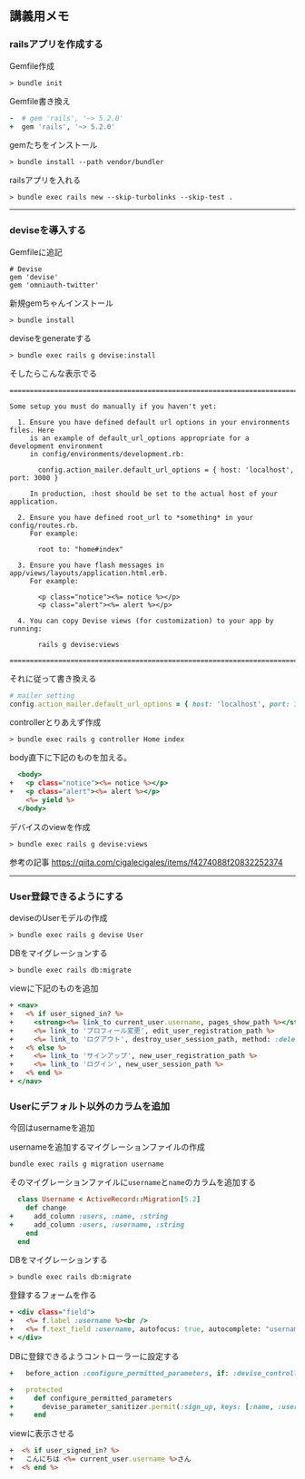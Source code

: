 ## 講義用メモ

### railsアプリを作成する

Gemfile作成
```
> bundle init
```

Gemfile書き換え
```a.rb
-  # gem 'rails', '~> 5.2.0'
+  gem 'rails', '~> 5.2.0'
```

gemたちをインストール
```  
> bundle install --path vendor/bundler
```

railsアプリを入れる
```
> bundle exec rails new --skip-turbolinks --skip-test .
```
---

### deviseを導入する

Gemfileに追記
```
# Devise
gem 'devise'
gem 'omniauth-twitter'
```

新規gemちゃんインストール
```
> bundle install
```

deviseをgenerateする
```
> bundle exec rails g devise:install
```

そしたらこんな表示でる
```
===============================================================================

Some setup you must do manually if you haven't yet:

  1. Ensure you have defined default url options in your environments files. Here
     is an example of default_url_options appropriate for a development environment
     in config/environments/development.rb:

       config.action_mailer.default_url_options = { host: 'localhost', port: 3000 }

     In production, :host should be set to the actual host of your application.

  2. Ensure you have defined root_url to *something* in your config/routes.rb.
     For example:

       root to: "home#index"

  3. Ensure you have flash messages in app/views/layouts/application.html.erb.
     For example:

       <p class="notice"><%= notice %></p>
       <p class="alert"><%= alert %></p>

  4. You can copy Devise views (for customization) to your app by running:

       rails g devise:views

===============================================================================
```

それに従って書き換える
```config/environments/development.rb
# mailer setting
config.action_mailer.default_url_options = { host: 'localhost', port: 3000 }
```

controllerとりあえず作成
```
> bundle exec rails g controller Home index
```

body直下に下記のものを加える。
```/app/views/layout/application.html.erb
  <body>
+   <p class="notice"><%= notice %></p>
+   <p class="alert"><%= alert %></p>
    <%= yield %>
  </body>
```

デバイスのviewを作成
```
> bundle exec rails g devise:views
```

参考の記事
https://qiita.com/cigalecigales/items/f4274088f20832252374

---

### User登録できるようにする

deviseのUserモデルの作成
```
> bundle exec rails g devise User
```

DBをマイグレーションする
```
> bundle exec rails db:migrate
```

viewに下記のものを追加

```/app/views/layout/application.html.erb
+ <nav>
+   <% if user_signed_in? %>
+     <strong><%= link_to current_user.username, pages_show_path %></strong>
+     <%= link_to 'プロフィール変更', edit_user_registration_path %>
+     <%= link_to 'ログアウト', destroy_user_session_path, method: :delete %>
+   <% else %>
+     <%= link_to 'サインアップ', new_user_registration_path %>
+     <%= link_to 'ログイン', new_user_session_path %>
+   <% end %>
+ </nav>
```

### Userにデフォルト以外のカラムを追加
今回はusernameを追加

usernameを追加するマイグレーションファイルの作成
```
bundle exec rails g migration username
```

そのマイグレーションファイルに`username`と`name`のカラムを追加する
```db/migrate/2018××××××××××××_username.rb
  class Username < ActiveRecord::Migration[5.2]
    def change
+     add_column :users, :name, :string
+     add_column :users, :username, :string
    end
  end
```

DBをマイグレーションする
```
> bundle exec rails db:migrate
```

登録するフォームを作る
```app/view/registration.html.erb
+ <div class="field">
+   <%= f.label :username %><br />
+   <%= f.text_field :username, autofocus: true, autocomplete: "username" %>
+ </div>
```

DBに登録できるようコントローラーに設定する
```app/controller/application_controller.rb
+   before_action :configure_permitted_parameters, if: :devise_controller?

+   protected
+     def configure_permitted_parameters
+       devise_parameter_sanitizer.permit(:sign_up, keys: [:name, :username])
+     end  
```

viewに表示させる
```app/view/leyouts/application.html.erb
+  <% if user_signed_in? %>
+   こんにちは <%= current_user.username %>さん
+  <% end %>
```
